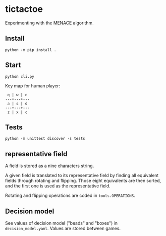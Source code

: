 # tictactoe

Experimenting with the 
[MENACE](https://en.wikipedia.org/wiki/Matchbox_Educable_Noughts_and_Crosses_Engine)
algorithm.


## Install

    python -m pip install .


## Start

    python cli.py

Key map for human player:

     q | w | e
    ---+---+---
     a | s | d
    ---+---+---
     z | x | c


## Tests

    python -m unittest discover -s tests


## representative field

A field is stored as a nine characters string.

A given field is translated to its representative field by finding all
equivalent fields through rotating and flipping.
Those eight equivalents are then sorted, and the first one is used as the
representative field.

Rotating and flipping operations are coded in `tools.OPERATIONS`.


## Decision model

See values of decision model ("beads" and "boxes") in `decision_model.yaml`.
Values are stored between games.
